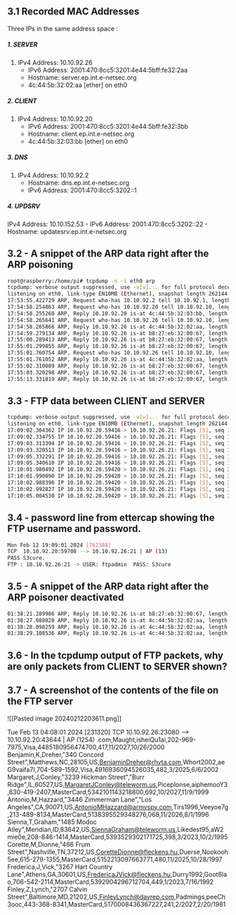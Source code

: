 
## 3.1 Recorded MAC Addresses
Three IPs in the same address space :
##### 1. SERVER
1. IPv4 Address: 10.10.92.26
    - IPv6 Address: 2001:470:8cc5:3201:4e44:5bff:fe32:2aa
    - Hostname: server.ep.int.e-netsec.org
    - 4c:44:5b:32:02:aa [ether] on eth0
##### 2. CLIENT
1.  IPv4 Address: 10.10.92.20
    - IPv6 Address: 2001:470:8cc5:3201:4e44:5bff:fe32:3bb
    - Hostname: client.ep.int.e-netsec.org
    - 4c:44:5b:32:03:bb [ether] on eth0
##### 3. DNS
1. IPv4 Address: 10.10.92.2
    - Hostname: dns.ep.int.e-netsec.org
    -  IPv6 Address: 2001:470:8cc5:3202::1
##### 4. UPDSRV
IPv4 Address: 10.10.152.53
    - IPv6 Address: 2001:470:8cc5:3202::22
    - Hostname: updatesrv.ep.int.e-netsec.org

## 3.2 - A snippet of the ARP data right after the ARP poisoning

```bash
root@raspberry:/home/pi# tcpdump -n -i eth0 arp
tcpdump: verbose output suppressed, use -v[v]... for full protocol decode
listening on eth0, link-type EN10MB (Ethernet), snapshot length 262144 bytes
17:53:55.422729 ARP, Request who-has 10.10.92.2 tell 10.10.92.1, length 28
17:54:58.254863 ARP, Request who-has 10.10.92.20 tell 10.10.92.10, length 28
17:54:58.255268 ARP, Reply 10.10.92.20 is-at 4c:44:5b:32:03:bb, length 28
17:54:58.265641 ARP, Request who-has 10.10.92.26 tell 10.10.92.10, length 28
17:54:58.265866 ARP, Reply 10.10.92.26 is-at 4c:44:5b:32:02:aa, length 28
17:54:59.279134 ARP, Reply 10.10.92.26 is-at b8:27:eb:32:00:67, length 28
17:55:00.289413 ARP, Reply 10.10.92.26 is-at b8:27:eb:32:00:67, length 28
17:55:01.299855 ARP, Reply 10.10.92.26 is-at b8:27:eb:32:00:67, length 28
17:55:01.760754 ARP, Request who-has 10.10.92.26 tell 10.10.92.10, length 28
17:55:01.761052 ARP, Reply 10.10.92.26 is-at 4c:44:5b:32:02:aa, length 28
17:55:02.310089 ARP, Reply 10.10.92.26 is-at b8:27:eb:32:00:67, length 28
17:55:03.320298 ARP, Reply 10.10.92.26 is-at b8:27:eb:32:00:67, length 28
17:55:13.331819 ARP, Reply 10.10.92.26 is-at b8:27:eb:32:00:67, length 28
```



## 3.3 - FTP data between CLIENT and SERVER
```bash
tcpdump: verbose output suppressed, use -v[v]... for full protocol decode
listening on eth0, link-type EN10MB (Ethernet), snapshot length 262144 bytes
17:09:02.304362 IP 10.10.92.20.59416 > 10.10.92.26.21: Flags [S], seq 1641554342, win 64240, options [mss 1460,sackOK,TS val 3715739894 ecr 0,nop,wscale 7], length 0
17:09:02.334755 IP 10.10.92.20.59416 > 10.10.92.26.21: Flags [S], seq 1641554342, win 64240, options [mss 1460,sackOK,TS val 3715739894 ecr 0,nop,wscale 7], length 0
17:09:03.313394 IP 10.10.92.20.59416 > 10.10.92.26.21: Flags [S], seq 1641554342, win 64240, options [mss 1460,sackOK,TS val 3715740903 ecr 0,nop,wscale 7], length 0
17:09:03.320513 IP 10.10.92.20.59416 > 10.10.92.26.21: Flags [S], seq 1641554342, win 64240, options [mss 1460,sackOK,TS val 3715740903 ecr 0,nop,wscale 7], length 0
17:09:05.332291 IP 10.10.92.20.59416 > 10.10.92.26.21: Flags [S], seq 1641554342, win 64240, options [mss 1460,sackOK,TS val 3715742918 ecr 0,nop,wscale 7], length 0
17:09:05.340610 IP 10.10.92.20.59416 > 10.10.92.26.21: Flags [S], seq 1641554342, win 64240, options [mss 1460,sackOK,TS val 3715742918 ecr 0,nop,wscale 7], length 0
17:10:01.980492 IP 10.10.92.20.59420 > 10.10.92.26.21: Flags [S], seq 398212420, win 64240, options [mss 1460,sackOK,TS val 3715799570 ecr 0,nop,wscale 7], length 0
17:10:01.990090 IP 10.10.92.20.59420 > 10.10.92.26.21: Flags [S], seq 398212420, win 64240, options [mss 1460,sackOK,TS val 3715799570 ecr 0,nop,wscale 7], length 0
17:10:02.988396 IP 10.10.92.20.59420 > 10.10.92.26.21: Flags [S], seq 398212420, win 64240, options [mss 1460,sackOK,TS val 3715800578 ecr 0,nop,wscale 7], length 0
17:10:02.992827 IP 10.10.92.20.59420 > 10.10.92.26.21: Flags [S], seq 398212420, win 64240, options [mss 1460,sackOK,TS val 3715800578 ecr 0,nop,wscale 7], length 0
17:10:05.004530 IP 10.10.92.20.59420 > 10.10.92.26.21: Flags [S], seq 398212420, win 64240, options [mss 1460,sackOK,TS val 3715802594 ecr 0,nop,wscale 7], length 0
```

## 3.4 - password line from ettercap showing the FTP username and password.
```bash
Mon Feb 12 19:09:01 2024 [762388]
TCP  10.10.92.20:59708 --> 10.10.92.26:21 | AP (13)
PASS S3cure.
FTP : 10.10.92.26:21 -> USER: ftpadmin  PASS: S3cure
```

## 3.5 - A snippet of the ARP data right after the ARP poisoner deactivated
```bash
01:38:21.289986 ARP, Reply 10.10.92.26 is-at b8:27:eb:32:00:67, length 28
01:38:27.088028 ARP, Reply 10.10.92.26 is-at 4c:44:5b:32:02:aa, length 28
01:38:28.098259 ARP, Reply 10.10.92.26 is-at 4c:44:5b:32:02:aa, length 28
01:38:29.108536 ARP, Reply 10.10.92.26 is-at 4c:44:5b:32:02:aa, length 28
```

## 3.6 - In the tcpdump output of FTP packets, why are only packets from CLIENT to SERVER shown?

## 3.7 - A screenshot of the contents of the file on the FTP server
![[Pasted image 20240212203611.png]]




Tue Feb 13 04:08:01 2024 [231320]
TCP  10.10.92.26:23080 --> 10.10.92.20:43644 | AP (1254)
.com,Maught,isheiQu1ai,202-969-7975,Visa,4485180956474700,417,11/2027,10/26/2000
Benjamin,K,Dreher,"340 Concord Street",Matthews,NC,28105,US,BenjaminDreher@rhyta.com,Whort2002,aeG9vaifa7I,704-589-1592,Visa,4916936094526035,482,3/2025,6/6/2002
Margaret,J,Conley,"3239 Hickman Street","Burr Ridge",IL,60527,US,MargaretJConley@teleworm.us,Piceplonse,aiphemooY3,630-419-2407,MasterCard,5342101143218800,692,10/2027,11/9/1999
Antonio,M,Hazzard,"3446 Zimmerman Lane","Los Angeles",CA,90071,US,AntonioMHazzard@armyspy.com,Tirs1996,Veeyoe7g,213-489-8134,MasterCard,5138395529348276,068,11/2026,8/1/1996
Sienna,T,Graham,"1485 Modoc Alley",Meridian,ID,83642,US,SiennaGraham@teleworm.us,Likedest95,aW2mie0e,208-846-1414,MasterCard,5393529302171725,398,3/2023,10/2/1995
Corette,M,Dionne,"466 Frum Street",Nashville,TN,37212,US,CoretteDionne@fleckens.hu,Duerse,Nookooh5ee,615-279-1355,MasterCard,5152213097663771,480,11/2025,10/28/1997
Frederica,J,Vick,"3267 Hart Country Lane",Athens,GA,30601,US,FredericaJVick@fleckens.hu,Durry1992,Goot6lao,706-542-2114,MasterCard,5392904296712704,449,1/2023,7/16/1992
Finley,Z,Lynch,"2707 Calvin Street",Baltimore,MD,21202,US,FinleyLynch@dayrep.com,Padmings,peeCh3ooc,443-368-8341,MasterCard,5170008436367227,241,2/2027,2/20/1981